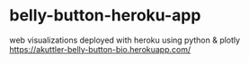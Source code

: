 # belly-button-heroku-app
web visualizations deployed with heroku using python & plotly
https://akuttler-belly-button-bio.herokuapp.com/

